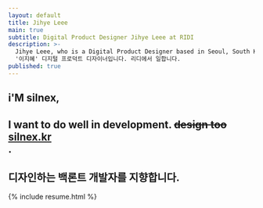 ```yaml
---
layout: default
title: Jihye Leee
main: true
subtitle: Digital Product Designer Jihye Leee at RIDI
description: >-
  Jihye Leee, who is a Digital Product Designer based in Seoul, South Korea. |
  '이지혜' 디지털 프로덕트 디자이너입니다. 리디에서 일합니다.
published: true
---
```

<div class="intro-animation">
<section class="explanation">
    <h1 class="intro">
    i'M silnex,
    </h1>
    <h1 class="intro">
      	<div class="intro-link">I want to do well in development. <del>design too</del>
            <a class="transition" href="http://silnex.kr/" target="_blank">
                silnex.kr
            </a>
            <div class="underline-mask transition"></div>
            <div class="underline"></div>
        </div>.
    </h1>
    <h2 class="intro">디자인하는 백론트 개발자를 지향합니다.</h2>
</section>
</div>
{% include resume.html %}
